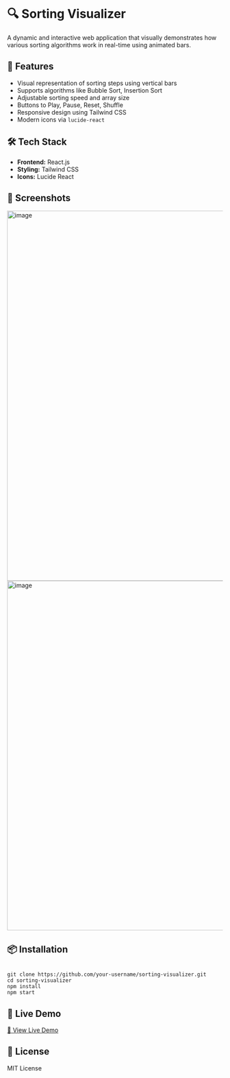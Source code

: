 <h1>🔍 Sorting Visualizer</h1>
<p>
  A dynamic and interactive web application that visually demonstrates how various sorting algorithms work in real-time using animated bars.
</p>

<h2>🚀 Features</h2>
<ul>
  <li>Visual representation of sorting steps using vertical bars</li>
  <li>Supports algorithms like Bubble Sort, Insertion Sort</li>
  <li>Adjustable sorting speed and array size</li>
  <li>Buttons to Play, Pause, Reset, Shuffle</li>
  <li>Responsive design using Tailwind CSS</li>
  <li>Modern icons via <code>lucide-react</code></li>
</ul>

<h2>🛠️ Tech Stack</h2>
<ul>
  <li><strong>Frontend:</strong> React.js</li>
  <li><strong>Styling:</strong> Tailwind CSS</li>
  <li><strong>Icons:</strong> Lucide React</li>
</ul>

<h2>📸 Screenshots</h2>
<p>
  <img width="1916" height="863" alt="image" src="https://github.com/user-attachments/assets/8680c470-8b0c-4310-9d6d-f3f891995ede" />
  <img width="1887" height="815" alt="image" src="https://github.com/user-attachments/assets/215be1c8-9361-498d-be88-c26d1b7b1af2" />
</p>

<h2>📦 Installation</h2>
<pre><code>
git clone https://github.com/your-username/sorting-visualizer.git
cd sorting-visualizer
npm install
npm start
</code></pre>

<h2>📍 Live Demo</h2>
<p>
  <a href="https://your-live-link.com" target="_blank">🔗 View Live Demo</a>
</p>

<h2>📄 License</h2>
<p>MIT License</p>
